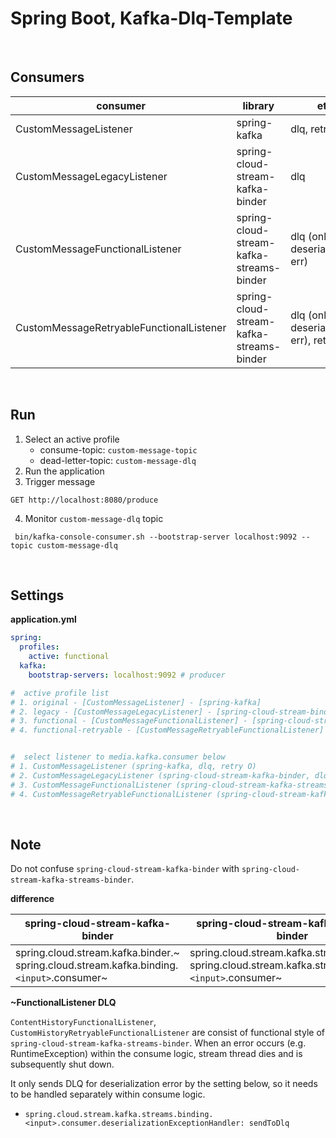 # Spring Boot, Kafka-Dlq-Template

&nbsp;

## Consumers

consumer | library | etc 
------|----------|------
CustomMessageListener | spring-kafka | dlq, retry
CustomMessageLegacyListener | spring-cloud-stream-kafka-binder | dlq
CustomMessageFunctionalListener | spring-cloud-stream-kafka-streams-binder | dlq (only deserialization err)
CustomMessageRetryableFunctionalListener | spring-cloud-stream-kafka-streams-binder | dlq (only deserialization err), retry

&nbsp;

## Run 
1. Select an active profile
   - consume-topic: `custom-message-topic` 
   - dead-letter-topic: `custom-message-dlq`
2. Run the application
3. Trigger message
```
GET http://localhost:8080/produce 
```
4. Monitor `custom-message-dlq` topic 

```
 bin/kafka-console-consumer.sh --bootstrap-server localhost:9092 --topic custom-message-dlq
```

&nbsp;

## Settings 

**application.yml**
```yml
spring:
  profiles:
    active: functional
  kafka:
    bootstrap-servers: localhost:9092 # producer

#  active profile list
# 1. original - [CustomMessageListener] - [spring-kafka]
# 2. legacy - [CustomMessageLegacyListener] - [spring-cloud-stream-binder-kafka]
# 3. functional - [CustomMessageFunctionalListener] - [spring-cloud-stream-binder-kafka-stream]
# 4. functional-retryable - [CustomMessageRetryableFunctionalListener] - [spring-cloud-stream-binder-kafka-stream]


#  select listener to media.kafka.consumer below
# 1. CustomMessageListener (spring-kafka, dlq, retry O)
# 2. CustomMessageLegacyListener (spring-cloud-stream-kafka-binder, dlq)
# 3. CustomMessageFunctionalListener (spring-cloud-stream-kafka-streams-binder, dlq (only deserialization err))
# 4. CustomMessageRetryableFunctionalListener (spring-cloud-stream-kafka-streams-binder, dlq (only deserialization err), retry O)
```

&nbsp;

## Note

Do not confuse `spring-cloud-stream-kafka-binder` with `spring-cloud-stream-kafka-streams-binder`. 

**difference**

spring-cloud-stream-kafka-binder | spring-cloud-stream-kafka-streams-binder
---------------|------------
spring.cloud.stream.kafka.binder.~ <br> spring.cloud.stream.kafka.binding.`<input>`.consumer~   | spring.cloud.stream.kafka.streams.binder.~ <br> spring.cloud.stream.kafka.streams.binding.`<input>`.consumer~


**~FunctionalListener DLQ**

`ContentHistoryFunctionalListener`, `CustomHistoryRetryableFunctionalListener` are consist of functional style of `spring-cloud-stream-kafka-streams-binder`.
When an error occurs (e.g. RuntimeException) within the consume logic, stream thread dies and is subsequently shut down.

It only sends DLQ for deserialization error by the setting below, so it needs to be handled separately within consume logic.

- `spring.cloud.stream.kafka.streams.binding.<input>.consumer.deserializationExceptionHandler: sendToDlq`


